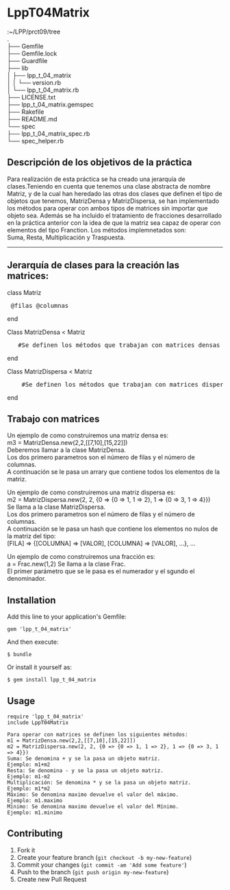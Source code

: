 # LppT04Matrix

:~/LPP/prct09/tree  
.  
├── Gemfile  
├── Gemfile.lock  
├── Guardfile  
├── lib  
│   ├── lpp_t_04_matrix  
│   │   └── version.rb  
│   └── lpp_t_04_matrix.rb  
├── LICENSE.txt  
├── lpp_t_04_matrix.gemspec  
├── Rakefile  
├── README.md  
└── spec  
    ├── lpp_t_04_matrix_spec.rb  
    └── spec_helper.rb    

## Descripción de los objetivos de la práctica

Para realización de esta práctica se ha creado una jerarquía de clases.Teniendo en cuenta que tenemos una clase abstracta de nombre Matriz, y de la cual han heredado las otras dos clases que definen el tipo de objetos que tenemos, MatrizDensa y MatrizDispersa, se han implementado los métodos para operar con ambos tipos de matrices sin importar que objeto sea. Además se ha incluido el tratamiento de fracciones desarrollado en la práctica anterior con la idea de que la matriz sea capaz de operar con elementos del tipo Franction. Los métodos implemnetados son:  
    Suma, Resta, Multiplicación y Traspuesta.    
***


## Jerarquía de clases para la creación las matrices:

class Matriz<pre>
    @filas
    @columnas
</pre>
end  

Class MatrizDensa < Matriz
<pre>   #Se definen los métodos que trabajan con matrices densas
</pre>
end  

Class MatrizDispersa < Matriz
<pre>    #Se definen los métodos que trabajan con matrices dispersas
</pre>
end  
  
##  Trabajo con matrices  

Un ejemplo de como construiremos una matriz densa es:    
m3 = MatrizDensa.new(2,2,[[7,10],[15,22]])  
Deberemos llamar a la clase MatrizDensa.  
Los dos primero parametros son el número de filas y el número de columnas.  
A continuación se le pasa un arrary que contiene todos los elementos de la matriz.  

Un ejemplo de como construiremos una matriz dispersa es:    
m2 = MatrizDispersa.new(2, 2, {0 => {0 => 1, 1 => 2}, 1 => {0 => 3, 1 => 4}})  
Se llama a la clase MatrizDispersa.  
Los dos primero parametros son el número de filas y el número de columnas.  
A continuación se le pasa un hash que contiene los elementos no nulos de la matriz del tipo:  
[FILA] => {[COLUMNA] => [VALOR], [COLUMNA] => [VALOR], ...}, ... 

Un ejemplo de como construiremos una fracción es:    
a = Frac.new(1,2) 
Se llama a la clase Frac.  
El primer parámetro que se le pasa es el numerador y el sgundo el denominador.

## Installation

Add this line to your application's Gemfile:

    gem 'lpp_t_04_matrix'

And then execute:

    $ bundle

Or install it yourself as:

    $ gem install lpp_t_04_matrix

## Usage

	require 'lpp_t_04_matrix'
	include LppT04Matrix

    Para operar con matrices se definen los siguientes métodos:
    m1 = MatrizDensa.new(2,2,[[7,10],[15,22]])
    m2 = MatrizDispersa.new(2, 2, {0 => {0 => 1, 1 => 2}, 1 => {0 => 3, 1 => 4}})
    Suma: Se denomina + y se la pasa un objeto matriz.
    Ejemplo: m1+m2
    Resta: Se denomina - y se la pasa un objeto matriz.
    Ejemplo: m1-m2
    Multiplicación: Se denomina * y se la pasa un objeto matriz.
    Ejemplo: m1*m2
    Máximo: Se denomina maximo devuelve el valor del máximo.
    Ejemplo: m1.maximo
    Mínimo: Se denomina maximo devuelve el valor del Mínimo.
    Ejemplo: m1.minimo



## Contributing

1. Fork it
2. Create your feature branch (`git checkout -b my-new-feature`)
3. Commit your changes (`git commit -am 'Add some feature'`)
4. Push to the branch (`git push origin my-new-feature`)
5. Create new Pull Request
